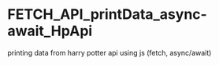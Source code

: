 # FETCH_API_printData_async-await_HpApi
printing data from harry potter api using js (fetch, async/await)
